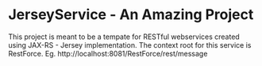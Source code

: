 # JerseyService - An Amazing Project
This project is meant to be a tempate for RESTful webservices created using JAX-RS - Jersey implementation.
The context root for this service is RestForce.
Eg. http://localhost:8081/RestForce/rest/message
